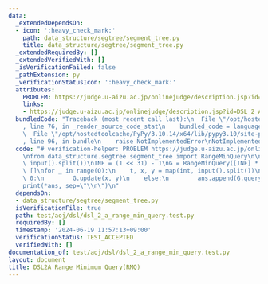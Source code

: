 ```yaml
---
data:
  _extendedDependsOn:
  - icon: ':heavy_check_mark:'
    path: data_structure/segtree/segment_tree.py
    title: data_structure/segtree/segment_tree.py
  _extendedRequiredBy: []
  _extendedVerifiedWith: []
  _isVerificationFailed: false
  _pathExtension: py
  _verificationStatusIcon: ':heavy_check_mark:'
  attributes:
    PROBLEM: https://judge.u-aizu.ac.jp/onlinejudge/description.jsp?id=DSL_2_A
    links:
    - https://judge.u-aizu.ac.jp/onlinejudge/description.jsp?id=DSL_2_A
  bundledCode: "Traceback (most recent call last):\n  File \"/opt/hostedtoolcache/PyPy/3.10.14/x64/lib/pypy3.10/site-packages/onlinejudge_verify/documentation/build.py\"\
    , line 76, in _render_source_code_stat\n    bundled_code = language.bundle(\n\
    \  File \"/opt/hostedtoolcache/PyPy/3.10.14/x64/lib/pypy3.10/site-packages/onlinejudge_verify/languages/python.py\"\
    , line 96, in bundle\n    raise NotImplementedError\nNotImplementedError\n"
  code: "# verification-helper: PROBLEM https://judge.u-aizu.ac.jp/onlinejudge/description.jsp?id=DSL_2_A\n\
    \nfrom data_structure.segtree.segment_tree import RangeMinQuery\n\nN, Q = map(int,\
    \ input().split())\nINF = (1 << 31) - 1\nG = RangeMinQuery([INF] * N)\n\nans =\
    \ []\nfor _ in range(Q):\n    t, x, y = map(int, input().split())\n    if t ==\
    \ 0:\n        G.update(x, y)\n    else:\n        ans.append(G.query(x, y + 1))\n\
    print(*ans, sep=\"\\n\")\n"
  dependsOn:
  - data_structure/segtree/segment_tree.py
  isVerificationFile: true
  path: test/aoj/dsl/dsl_2_a_range_min_query.test.py
  requiredBy: []
  timestamp: '2024-06-19 11:57:13+09:00'
  verificationStatus: TEST_ACCEPTED
  verifiedWith: []
documentation_of: test/aoj/dsl/dsl_2_a_range_min_query.test.py
layout: document
title: DSL2A Range Minimum Query(RMQ)
---
```


